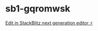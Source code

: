 # sb1-gqromwsk

[Edit in StackBlitz next generation editor ⚡️](https://stackblitz.com/~/github.com/codejunk2021-byte/sb1-gqromwsk)